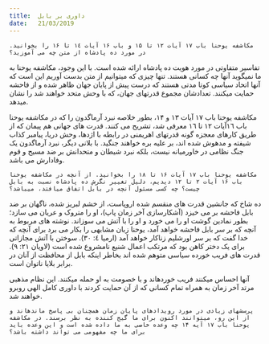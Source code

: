 ```yaml
---
title:  داوری بر بابل
date:   21/03/2019
---
```


`مکاشفه یوحنا باب ۱۷ آیات ۱۲ تا ۱۵ و باب ۱۶ آيات ۱٤ تا ۱۶ را بخوانید. در مورد ده پادشاه از متن چه می آموزید؟`

تفاسیر متفاوتی در مورد هویت ده پادشاه ارائه شده است. با این وجود، مکاشفه یوحنا به ما نمیگوید آنها چه کسانی هستند. تنها چیزی که میتوانیم از متن بدست آوریم این است که آنها اتحاد سیاسی کوتا مدتی هستند که درست پیش از پایان جهان ظاهر شده و از فاحشه حمایت میکنند. تعدادشان مجموع قدرتهای جهان، که با وحش متحد خواهند شد را نشان میدهد.

مکاشفه یوحنا باب ۱۷ آیات ۱۳ و ۱۴، بطور خلاصه  نبرد آرماگدون را که در مکاشفه یوحنا باب ١٦آیات ۱۲ تا ۱٦ معرفی شد، تشریح می کنند. قدرت های جهانی هم پیمان که از طریق کارهای معجزه گونه قدرتهای اهریمنی در رابطه با اژدها، وحش دریا، پیامبر کذاب  شیفته و مدهوش شده اند، بر علیه بره خواهند جنگید. با بلانی دیگر، نبرد آرماگدون یک جنگ نظامی در خاورمیانه نیست، بلکه نبرد شیطان و متحدانش بر ضد مسیح و قوم وفادارش می باشد.

`مکاشفه یوحنا باب ۱۷ آیات ۱۶ تا ۱۸ را بخوانید. از آنچه در مکاشفه یوحنا باب ۱۶ آیات ۲ تا ۱۲ دیدیم، دلیل تغییر نگرش ده پادشاه نسبت به بابل چیست؟ چه کسی مسئول آنچه در بابل اتفاق میافتد، میباشد؟`

ده شاخ که جانشین قدرت های منقسم شده اروپاست، از خشم لبریز شده، ناگهان بر ضد بابل فاحشه بر می خیزد (آشکارسازی آخر زمان پاپ)، او را متروک و عریان می سازد؛ بطور نمادین گوشت او را می خورد و او را با آتش می سوزاند. نوشته های مربوط به آنچه که بر سر بابل فاحشه خواهد آمد، یوحنا زبان مشابهی را بکار می برد برای آنچه که خدا گفت که بر سر اورشلیم زناکار خواهد آمد (ارمیا ٤: ٣٠). سوختن با آتش مجازاتی برای یک دختر کاهن بود که مرتکب اعمال شنیع نامشروع شده است (لاویان ٢١: ۹). قدرت های فریب خورده سیاسی متوهم شده اند بخاطر اینکه بابل از محافظت از آنان در برابر بلایا ناتوان است. 

آنها احساس میکنند فریب خوردهاند و با خصومت به او حمله میکنند. این نظام مذهبی مرتد آخر زمان به همراه تمام کسانی که از آن حمایت کردند با داوری کامل الهی روبرو خواهند شد.

`پرسشهای زیادی در مورد رویدادهای پایان زمان همچنان بی پاسخ ماندهاند و از این رو، میتوانند اکنون برای ما گیج کننده به نظر برسند. در مکاشفه یوحنا باب ۱۷ آیه ۱۴ چه وعده خاصی به ما داده شده است و این وعده باید برای ما چه مفهومی می تواند داشته باشد؟`